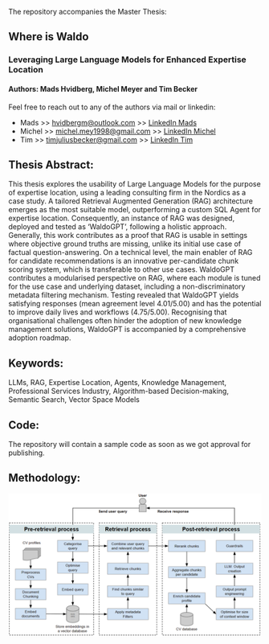 The repository accompanies the Master Thesis:

## Where is Waldo
### Leveraging Large Language Models for Enhanced Expertise Location
#### Authors: Mads Hvidberg, Michel Meyer and Tim Becker

Feel free to reach out to any of the authors via mail or linkedin:
* Mads   >> hvidbergm@outlook.com     >> [LinkedIn Mads](http://www.linkedin.com/in/hvidbergm/)
* Michel >> michel.mey1998@gmail.com  >> [LinkedIn Michel](http://www.linkedin.com/in/meyer-michel/)
* Tim    >> timjuliusbecker@gmail.com >> [LinkedIn Tim](http://www.linkedin.com/in/timjuliusbecker/)

## Thesis Abstract:
This thesis explores the usability of Large Language Models for the purpose of expertise location,
using a leading consulting firm in the Nordics as a case study. A tailored Retrieval Augmented
Generation (RAG) architecture emerges as the most suitable model, outperforming a custom SQL
Agent for expertise location. Consequently, an instance of RAG was designed, deployed and tested
as ‘WaldoGPT’, following a holistic approach. Generally, this work contributes as a proof that RAG
is usable in settings where objective ground truths are missing, unlike its initial use case of factual
question-answering. On a technical level, the main enabler of RAG for candidate recommendations is
an innovative per-candidate chunk scoring system, which is transferable to other use cases. WaldoGPT
contributes a modularised perspective on RAG, where each module is tuned for the use case and
underlying dataset, including a non-discriminatory metadata filtering mechanism. Testing revealed
that WaldoGPT yields satisfying responses (mean agreement level 4.01/5.00) and has the potential to
improve daily lives and workflows (4.75/5.00). Recognising that organisational challenges often hinder
the adoption of new knowledge management solutions, WaldoGPT is accompanied by a comprehensive
adoption roadmap.
## Keywords: 
LLMs, RAG, Expertise Location, Agents, Knowledge Management, Professional Services Industry, Algorithm-based Decision-making, Semantic Search, Vector Space Models

## Code:
The repository will contain a sample code as soon as we got approval for publishing.

## Methodology:
![alt text](https://github.com/MichelMeyer19/WhereIsWaldo/blob/main/Images/rag-methodology.png)

